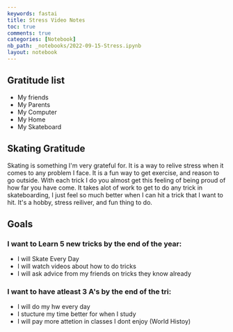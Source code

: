 ```yaml
---
keywords: fastai
title: Stress Video Notes
toc: true
comments: true
categories: [Notebook]
nb_path: _notebooks/2022-09-15-Stress.ipynb
layout: notebook
---
```


<!--
#################################################
### THIS FILE WAS AUTOGENERATED! DO NOT EDIT! ###
#################################################
# file to edit: _notebooks/2022-09-15-Stress.ipynb
-->

<div class="container" id="notebook-container">
        
<div class="cell border-box-sizing text_cell rendered"><div class="inner_cell">
<div class="text_cell_render border-box-sizing rendered_html">
<h2 id="Gratitude-list">Gratitude list<a class="anchor-link" href="#Gratitude-list"> </a></h2><ul>
<li>My friends</li>
<li>My Parents</li>
<li>My Computer</li>
<li>My Home</li>
<li>My Skateboard</li>
</ul>

</div>
</div>
</div>
<div class="cell border-box-sizing text_cell rendered"><div class="inner_cell">
<div class="text_cell_render border-box-sizing rendered_html">
<h2 id="Skating-Gratitude">Skating Gratitude<a class="anchor-link" href="#Skating-Gratitude"> </a></h2><p>Skating is something I'm very grateful for. It is a way to relive stress when it comes to any problem I face. It is a fun way to get exercise, and reason to go outside. With each trick I do you almost get this feeling of being proud of how far you have come. It takes alot of work to get to do any trick in skateboarding, I just feel so much better when I can hit a trick that I want to hit. It's a hobby, stress reiliver, and fun thing to do.</p>

</div>
</div>
</div>
<div class="cell border-box-sizing text_cell rendered"><div class="inner_cell">
<div class="text_cell_render border-box-sizing rendered_html">
<h2 id="Goals">Goals<a class="anchor-link" href="#Goals"> </a></h2><h3 id="I-want-to-Learn-5-new-tricks-by-the-end-of-the-year:">I want to Learn 5 new tricks by the end of the year:<a class="anchor-link" href="#I-want-to-Learn-5-new-tricks-by-the-end-of-the-year:"> </a></h3><ul>
<li>I will Skate Every Day</li>
<li>I will watch videos about how to do tricks</li>
<li>I will ask advice from my friends on tricks they know already</li>
</ul>
<h3 id="I-want-to-have-atleast-3-A's-by-the-end-of-the-tri:">I want to have atleast 3 A's by the end of the tri:<a class="anchor-link" href="#I-want-to-have-atleast-3-A's-by-the-end-of-the-tri:"> </a></h3><ul>
<li>I will do my hw every day</li>
<li>I stucture my time better for when I study</li>
<li>I will pay more attetion in classes I dont enjoy (World Histoy)</li>
</ul>

</div>
</div>
</div>
</div>
 

